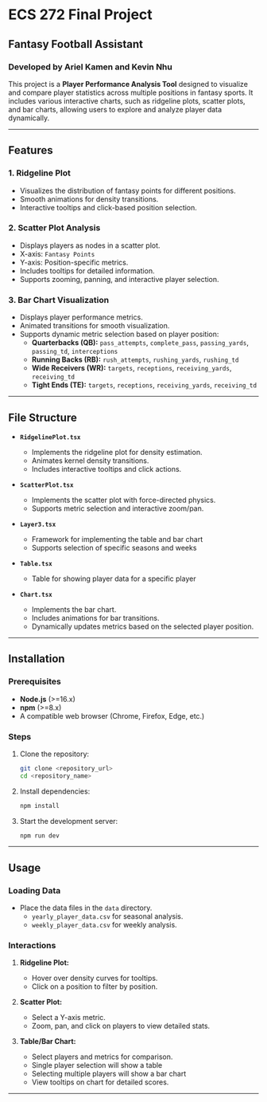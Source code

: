 # ECS 272 Final Project

## Fantasy Football Assistant

### Developed by Ariel Kamen and Kevin Nhu

This project is a **Player Performance Analysis Tool** designed to visualize and compare player statistics across multiple positions in fantasy sports. It includes various interactive charts, such as ridgeline plots, scatter plots, and bar charts, allowing users to explore and analyze player data dynamically.

---

## Features

### 1. **Ridgeline Plot**
- Visualizes the distribution of fantasy points for different positions.
- Smooth animations for density transitions.
- Interactive tooltips and click-based position selection.

### 2. **Scatter Plot Analysis**
- Displays players as nodes in a scatter plot.
- X-axis: `Fantasy Points`
- Y-axis: Position-specific metrics.
- Includes tooltips for detailed information.
- Supports zooming, panning, and interactive player selection.

### 3. **Bar Chart Visualization**
- Displays player performance metrics.
- Animated transitions for smooth visualization.
- Supports dynamic metric selection based on player position:
  - **Quarterbacks (QB):** `pass_attempts`, `complete_pass`, `passing_yards`, `passing_td`, `interceptions`
  - **Running Backs (RB):** `rush_attempts`, `rushing_yards`, `rushing_td`
  - **Wide Receivers (WR):** `targets`, `receptions`, `receiving_yards`, `receiving_td`
  - **Tight Ends (TE):** `targets`, `receptions`, `receiving_yards`, `receiving_td`

---

## File Structure

- **`RidgelinePlot.tsx`**
  - Implements the ridgeline plot for density estimation.
  - Animates kernel density transitions.
  - Includes interactive tooltips and click actions.

- **`ScatterPlot.tsx`**
  - Implements the scatter plot with force-directed physics.
  - Supports metric selection and interactive zoom/pan.

- **`Layer3.tsx`**
  - Framework for implementing the table and bar chart
  - Supports selection of specific seasons and weeks

- **`Table.tsx`**
  - Table for showing player data for a specific player

- **`Chart.tsx`**
  - Implements the bar chart.
  - Includes animations for bar transitions.
  - Dynamically updates metrics based on the selected player position.

---

## Installation

### Prerequisites
- **Node.js** (>=16.x)
- **npm** (>=8.x)
- A compatible web browser (Chrome, Firefox, Edge, etc.)

### Steps
1. Clone the repository:
   ```bash
   git clone <repository_url>
   cd <repository_name>
   ```
2. Install dependencies:
   ```bash
   npm install
   ```
3. Start the development server:
   ```bash
   npm run dev
   ```

---

## Usage

### Loading Data
- Place the data files in the `data` directory.
  - `yearly_player_data.csv` for seasonal analysis.
  - `weekly_player_data.csv` for weekly analysis.

### Interactions
1. **Ridgeline Plot:**
   - Hover over density curves for tooltips.
   - Click on a position to filter by position.

2. **Scatter Plot:**
   - Select a Y-axis metric.
   - Zoom, pan, and click on players to view detailed stats.

3. **Table/Bar Chart:**
   - Select players and metrics for comparison.
   - Single player selection will show a table
   - Selecting multiple players will show a bar chart
   - View tooltips on chart for detailed scores.

---